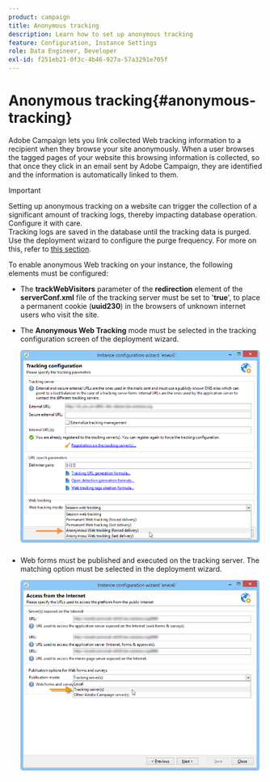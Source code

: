 ```yaml
---
product: campaign
title: Anonymous tracking
description: Learn how to set up anonymous tracking
feature: Configuration, Instance Settings
role: Data Engineer, Developer
exl-id: f251eb21-0f3c-4b46-927a-57a3291e705f
---
```

# Anonymous tracking{#anonymous-tracking}

Adobe Campaign lets you link collected Web tracking information to a recipient when they browse your site anonymously. When a user browses the tagged pages of your website this browsing information is collected, so that once they click in an email sent by Adobe Campaign, they are identified and the information is automatically linked to them.

>[!IMPORTANT]
>
>Setting up anonymous tracking on a website can trigger the collection of a significant amount of tracking logs, thereby impacting database operation. Configure it with care.   
>Tracking logs are saved in the database until the tracking data is purged. Use the deployment wizard to configure the purge frequency. For more on this, refer to [this section](../../installation/using/deploying-an-instance.md#purging-data).

To enable anonymous Web tracking on your instance, the following elements must be configured:

* The **trackWebVisitors** parameter of the **redirection** element of the **serverConf.xml** file of the tracking server must be set to '**true**', to place a permanent cookie (**uuid230**) in the browsers of unknown internet users who visit the site.
* The **Anonymous Web Tracking** mode must be selected in the tracking configuration screen of the deployment wizard.

  ![](assets/webtracking_anonymous_set.png)

* Web forms must be published and executed on the tracking server. The matching option must be selected in the deployment wizard.

  ![](assets/webtracking_publication_set_for_webapps.png)

